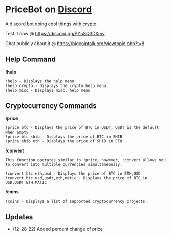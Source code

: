 # PriceBot on [Discord](https://discord.gg/PY5SQ3DXmv)
A discord bot doing cool things with crypto.

Test it now @ https://discord.gg/PY5SQ3DXmv

Chat publicly about it @ https://bigcointalk.org/viewtopic.php?t=8

## Help Command

**!help <optional-module>**

```
!help - Displays the help menu
!help crypto - Displays the crypto help menu
!help misc - Displays misc. help menu
```

## Cryptocurrency Commands

**!price <currency> <optional-output-currency>**

```
!price btc - Displays the price of BTC in USDT, USDT is the default when empty
!price btc shib - Displays the price of BTC in SHIB
!price shib eth - Displays the price of SHIB in ETH
```

**!convert <currency> <csv-output-currencies>**

`This function operates similar to !price, however, !convert allows you to convert into multiple currencies simultaneously.`

```
!convert btc eth,usd - Displays the price of BTC in ETH,USD
!convert btc usd,usdt,eth,matic - Displays the price of BTC in USD,USDT,ETH,MATIC
```

**!coins**

```
!coins - Displays a list of supported cryptocurrency projects.
```

## Updates
 - (12-28-22) Added percent change of price


